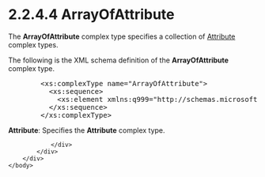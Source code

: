 <html dir="LTR" xmlns:mshelp="http://msdn.microsoft.com/mshelp" xmlns:ddue="http://ddue.schemas.microsoft.com/authoring/2003/5" xmlns:xlink="http://www.w3.org/1999/xlink" xmlns:tool="http://www.microsoft.com/tooltip">
    <head>
        <meta http-equiv="Content-Type" content="text/html; CHARSET=utf-8"></meta>
        <meta name="save" content="history"></meta>
        <title>2.2.4.4 ArrayOfAttribute</title>
        <xml>
            <mshelp:toctitle title="2.2.4.4 ArrayOfAttribute"></mshelp:toctitle>
            <mshelp:rltitle title="[MS-SSMDSWS-15]: ArrayOfAttribute"></mshelp:rltitle>
            <mshelp:keyword index="A" term="0899acc1-d1ac-461f-84ac-42f3aa78aba9"></mshelp:keyword>
            <mshelp:attr name="DCSext.ContentType" value="open specification"></mshelp:attr>
            <mshelp:attr name="AssetID" value="0899acc1-d1ac-461f-84ac-42f3aa78aba9"></mshelp:attr>
            <mshelp:attr name="TopicType" value="kbRef"></mshelp:attr>
            <mshelp:attr name="DCSext.Title" value="[MS-SSMDSWS-15]: ArrayOfAttribute" />
        </xml>
    </head>
    <body>
        <div id="header">
            <h1 class="heading">2.2.4.4 ArrayOfAttribute</h1>
        </div>
        <div id="mainSection">
            <div id="mainBody">
                <div id="allHistory" class="saveHistory"></div>
                <div id="sectionSection0" class="section" name="collapseableSection">
                    

<p>The <b>ArrayOfAttribute</b> complex type specifies a
collection of <a href="72975f58-deb5-49b3-928f-7be412dfa9c2.md">Attribute</a>
complex types.</p>

<p>The following is the XML schema definition of the <b>ArrayOfAttribute</b>
complex type.</p>

<dl>
<dd>
<div><pre>   &lt;xs:complexType name=&quot;ArrayOfAttribute&quot;&gt;
     &lt;xs:sequence&gt;
       &lt;xs:element xmlns:q999=&quot;http://schemas.microsoft.com/sqlserver/masterdataservices/2009/09&quot; minOccurs=&quot;0&quot; maxOccurs=&quot;unbounded&quot; name=&quot;Attribute&quot; nillable=&quot;true&quot; type=&quot;q999:Attribute&quot; xmlns:xs=&quot;http://www.w3.org/2001/XMLSchema&quot; /&gt;
     &lt;/xs:sequence&gt;
   &lt;/xs:complexType&gt;
</pre></div>
</dd></dl>

<p><b>Attribute</b>: Specifies the <b>Attribute</b>
complex type.</p>


                </div>
            </div>
        </div>
    </body>
</html>
